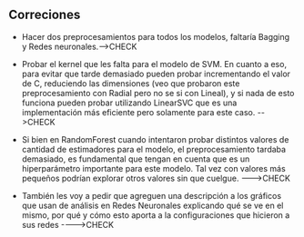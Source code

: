 ## Correciones

- Hacer dos preprocesamientos para todos los modelos, faltaría Bagging y Redes neuronales.-->CHECK

- Probar el kernel que les falta para el modelo de SVM. En cuanto a eso, para evitar que tarde demasiado pueden probar incrementando el valor de C, reduciendo las dimensiones (veo que probaron este preprocesamiento con Radial pero no se si con Lineal), y si nada de esto funciona pueden probar utilizando LinearSVC que es una implementación más eficiente pero solamente para este caso. -->CHECK

- Si bien en RandomForest cuando intentaron probar distintos valores de cantidad de estimadores para el modelo, el preprocesamiento tardaba demasiado, es fundamental que tengan en cuenta que es un hiperparámetro importante para este modelo. Tal vez con valores más pequeños podrían explorar otros valores sin que cuelgue. --->CHECK

- También les voy a pedir que agreguen una descripción a los gráficos que usan de análisis en Redes Neuronales explicando qué se ve en el mismo, por qué y cómo esto aporta a la configuraciones que hicieron a sus redes ---->CHECK
